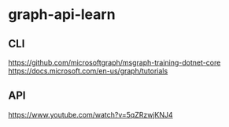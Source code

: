 # graph-api-learn

## CLI
https://github.com/microsoftgraph/msgraph-training-dotnet-core <br>
https://docs.microsoft.com/en-us/graph/tutorials


## API
https://www.youtube.com/watch?v=5qZRzwjKNJ4
